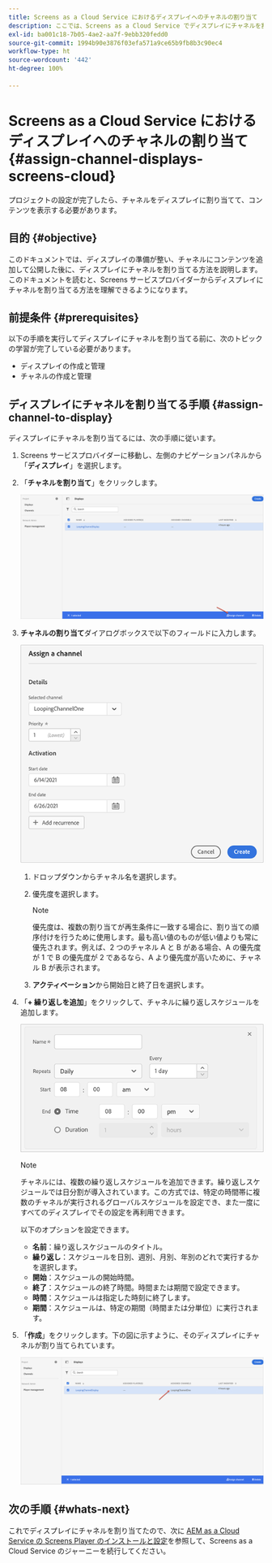 ```yaml
---
title: Screens as a Cloud Service におけるディスプレイへのチャネルの割り当て
description: ここでは、Screens as a Cloud Service でディスプレイにチャネルを割り当てる方法について説明します。
exl-id: ba001c18-7b05-4ae2-aa7f-9ebb320fedd0
source-git-commit: 1994b90e3876f03efa571a9ce65b9fb8b3c90ec4
workflow-type: ht
source-wordcount: '442'
ht-degree: 100%

---
```


# Screens as a Cloud Service におけるディスプレイへのチャネルの割り当て {#assign-channel-displays-screens-cloud}

プロジェクトの設定が完了したら、チャネルをディスプレイに割り当てて、コンテンツを表示する必要があります。

## 目的 {#objective}

このドキュメントでは、ディスプレイの準備が整い、チャネルにコンテンツを追加して公開した後に、ディスプレイにチャネルを割り当てる方法を説明します。このドキュメントを読むと、Screens サービスプロバイダーからディスプレイにチャネルを割り当てる方法を理解できるようになります。

## 前提条件 {#prerequisites}

以下の手順を実行してディスプレイにチャネルを割り当てる前に、次のトピックの学習が完了している必要があります。

* ディスプレイの作成と管理
* チャネルの作成と管理

## ディスプレイにチャネルを割り当てる手順 {#assign-channel-to-display}

ディスプレイにチャネルを割り当てるには、次の手順に従います。

1. Screens サービスプロバイダーに移動し、左側のナビゲーションパネルから「**ディスプレイ**」を選択します。

1. 「**チャネルを割り当て**」をクリックします。

   ![画像](/help/screens-cloud/assets/display/assignchannel-1.png)

1. **チャネルの割り当て**&#x200B;ダイアログボックスで以下のフィールドに入力します。

   ![画像](/help/screens-cloud/assets/display/assignchannel-2.png)

   1. ドロップダウンからチャネル名を選択します。
   1. 優先度を選択します。

      >[!NOTE]
      >優先度は、複数の割り当てが再生条件に一致する場合に、割り当ての順序付けを行うために使用します。最も高い値のものが低い値よりも常に優先されます。例えば、2 つのチャネル A と B がある場合、A の優先度が 1 で B の優先度が 2 であるなら、A より優先度が高いために、チャネル B が表示されます。

   1. **アクティベーション**&#x200B;から開始日と終了日を選択します。

1. 「**+ 繰り返しを追加**」をクリックして、チャネルに繰り返しスケジュールを追加します。

   ![画像](/help/screens-cloud/assets/create-content/recurrence-1.png)

   >[!NOTE]
   >チャネルには、複数の繰り返しスケジュールを追加できます。繰り返しスケジュールでは日分割が導入されています。この方式では、特定の時間帯に複数のチャネルが実行されるグローバルスケジュールを設定でき、また一度にすべてのディスプレイでその設定を再利用できます。

   以下のオプションを設定できます。

   * **名前**：繰り返しスケジュールのタイトル。
   * **繰り返し**：スケジュールを日別、週別、月別、年別のどれで実行するかを選択します。
   * **開始**：スケジュールの開始時間。
   * **終了**：スケジュールの終了時間。時間または期間で設定できます。
   * **時間**：スケジュールは指定した時刻に終了します。
   * **期間**：スケジュールは、特定の期間（時間または分単位）に実行されます。

1. 「**作成**」をクリックします。下の図に示すように、そのディスプレイにチャネルが割り当てられています。

   ![画像](/help/screens-cloud/assets/display/assignchannel-3.png)


## 次の手順 {#whats-next}

これでディスプレイにチャネルを割り当てたので、次に [AEM as a Cloud Service の Screens Player のインストールと設定](/help/screens-cloud/managing-players-registration/installing-screens-cloud-player.md)を参照して、Screens as a Cloud Service のジャーニーを続行してください。
